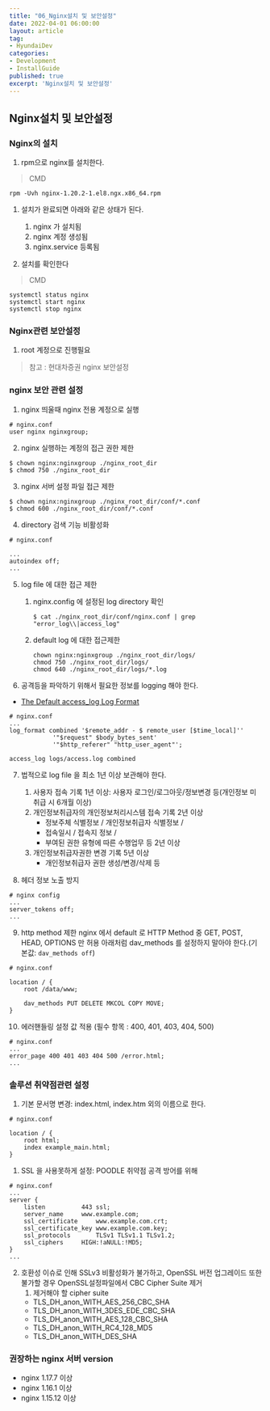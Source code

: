 ```yaml
---
title: "06_Nginx설치 및 보안설정"
date: 2022-04-01 06:00:00
layout: article
tag: 
- HyundaiDev
categories: 
- Development
- InstallGuide
published: true
excerpt: 'Nginx설치 및 보안설정'
---
```

## Nginx설치 및 보안설정

### Nginx의 설치

1.  rpm으로 nginx를 설치한다. 

> CMD
> 

```
rpm -Uvh nginx-1.20.2-1.el8.ngx.x86_64.rpm
```

1. 설치가 완료되면 아래와 같은 상태가 된다. 
    1. nginx 가 설치됨
    2. nginx 계정 생성됨
    3. nginx.service 등록됨
    
2. 설치를 확인한다

> CMD
> 

```
systemctl status nginx
systemctl start nginx
systemctl stop nginx
```

### Nginx관련 보안설정

1. root 계정으로 진행필요

> 참고 : 현대차증권 nginx 보안설정
> 

### nginx 보안 관련 설정

1. nginx 띄울때 nginx 전용 계정으로 실행
    
```
# nginx.conf
user nginx nginxgroup;

```
    
2. nginx 실행하는 계정의 접근 권한 제한
    
```
$ chown nginx:nginxgroup ./nginx_root_dir
$ chmod 750 ./nginx_root_dir
```
    
3. nginx 서버 설정 파일 접근 제한
    
```
$ chown nginx:nginxgroup ./nginx_root_dir/conf/*.conf
$ chmod 600 ./nginx_root_dir/conf/*.conf
```
    
4. directory 검색 기능 비활성화
    
```
# nginx.conf

...
autoindex off;
...
```
    
5. log file 에 대한 접근 제한
    1. nginx.config 에 설정된 log directory 확인
        
        ```
        $ cat ./nginx_root_dir/conf/nginx.conf | grep "error_log\\|access_log"
        ```
        
    2. default log 에 대한 접근제한
        
        ```
        chown nginx:nginxgroup ./nginx_root_dir/logs/
        chmod 750 ./nginx_root_dir/logs/
        chmod 640 ./nginx_root_dir/logs/*.log
        ```
        
6. 공격등을 파악하기 위해서 필요한 정보를 logging 해야 한다.
- [The Default access_log Log Format](https://adamtheautomator.com/nginix-logs/#The_Default_access_log_Log_Format)
 
 ```
 # nginx.conf
 ...
 log_format combined '$remote_addr - $ remote_user [$time_local]''
             '"$request" $body_bytes_sent'
             '"$http_referer" "http_user_agent"';
 
 access_log logs/access.log combined
```
    
7. 법적으로 log file 을 최소 1년 이상 보관해야 한다.
    1. 사용자 접속 기록 1년 이상: 사용자 로그인/로그아웃/정보변경 등(개인정보 미 취급 시 6개월 이상)
    2. 개인정보취급자의 개인정보처리시스템 접속 기록 2년 이상
        - 정보주체 식별정보 / 개인정보취급자 식별정보 /
        - 접속일시 / 접속지 정보 /
        - 부여된 권한 유형에 따른 수행업무 등 2년 이상
    3. 개인정보취급자권한 변경 기록 5년 이상
        - 개인정보취급자 권한 생성/변경/삭제 등

8. 헤더 정보 노출 방지
    
```
# nginx config
...
server_tokens off;
...
```
    
9. http method 제한
nginx 에서 default 로 HTTP Method 중 GET, POST, HEAD, OPTIONS 만 허용
아래처럼 dav_methods 를 설정하지 말아야 한다.(기본값: `dav_methods off`)
```
# nginx.conf

location / {
    root /data/www;

    dav_methods PUT DELETE MKCOL COPY MOVE;
}
```
    
10. 에러핸들링 설정 값 적용 (필수 항목 : 400, 401, 403, 404, 500) 
```
# nginx.conf
...
error_page 400 401 403 404 500 /error.html;
...
```
    

### 솔루션 취약점관련 설정

1. 기본 문서명 변경: index.html, index.htm 외의 이름으로 한다.
```
# nginx.conf

location / {
    root html;
    index example_main.html;
}
```

1. SSL 을 사용못하게 설정: POODLE 취약점 공격 방어를 위해
```
# nginx.conf
...
server {
    listen          443 ssl;
    server_name     www.example.com;
    ssl_certificate     www.example.com.crt;
    ssl_certificate_key www.example.com.key;
    ssl_protocols       TLSv1 TLSv1.1 TLSv1.2;
    ssl_ciphers     HIGH:!aNULL:!MD5;
}
...
```

2. 호환성 이슈로 인해 SSLv3 비활성화가 불가하고, OpenSSL 버전 업그레이드 또한 불가할 경우 OpenSSL설정파일에서 CBC Cipher Suite 제거
    1. 제거해야 할 cipher suite
   - TLS_DH_anon_WITH_AES_256_CBC_SHA
   - TLS_DH_anon_WITH_3DES_EDE_CBC_SHA
   - TLS_DH_anon_WITH_AES_128_CBC_SHA
   - TLS_DH_anon_WITH_RC4_128_MD5
   - TLS_DH_anon_WITH_DES_SHA

### 권장하는 nginx 서버 version
- nginx 1.17.7 이상
- nginx 1.16.1 이상
- nginx 1.15.12 이상